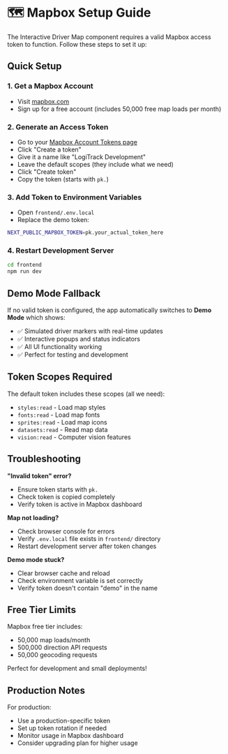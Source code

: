 # 🗺️ Mapbox Setup Guide

The Interactive Driver Map component requires a valid Mapbox access token to function. Follow these steps to set it up:

## Quick Setup

### 1. Get a Mapbox Account
- Visit [mapbox.com](https://account.mapbox.com) 
- Sign up for a free account (includes 50,000 free map loads per month)

### 2. Generate an Access Token
- Go to your [Mapbox Account Tokens page](https://account.mapbox.com/access-tokens/)
- Click "Create a token"
- Give it a name like "LogiTrack Development"
- Leave the default scopes (they include what we need)
- Click "Create token"
- Copy the token (starts with `pk.`)

### 3. Add Token to Environment Variables
- Open `frontend/.env.local`
- Replace the demo token:
```bash
NEXT_PUBLIC_MAPBOX_TOKEN=pk.your_actual_token_here
```

### 4. Restart Development Server
```bash
cd frontend
npm run dev
```

## Demo Mode Fallback

If no valid token is configured, the app automatically switches to **Demo Mode** which shows:
- ✅ Simulated driver markers with real-time updates
- ✅ Interactive popups and status indicators  
- ✅ All UI functionality working
- ✅ Perfect for testing and development

## Token Scopes Required

The default token includes these scopes (all we need):
- `styles:read` - Load map styles
- `fonts:read` - Load map fonts  
- `sprites:read` - Load map icons
- `datasets:read` - Read map data
- `vision:read` - Computer vision features

## Troubleshooting

**"Invalid token" error?**
- Ensure token starts with `pk.`
- Check token is copied completely
- Verify token is active in Mapbox dashboard

**Map not loading?**
- Check browser console for errors
- Verify `.env.local` file exists in `frontend/` directory
- Restart development server after token changes

**Demo mode stuck?**
- Clear browser cache and reload
- Check environment variable is set correctly
- Verify token doesn't contain "demo" in the name

## Free Tier Limits

Mapbox free tier includes:
- 50,000 map loads/month
- 500,000 direction API requests
- 50,000 geocoding requests

Perfect for development and small deployments!

## Production Notes

For production:
- Use a production-specific token
- Set up token rotation if needed
- Monitor usage in Mapbox dashboard
- Consider upgrading plan for higher usage